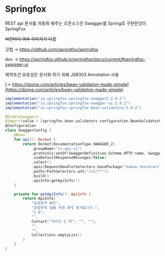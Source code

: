 # Springfox

REST api 문서를 자동화 해주는 오픈소스인 Swagger를 Spring로 구현한것이 SpringFox 

~~버전마다 여우 이미지가 다름~~ 

깃헙 → https://github.com/springfox/springfox

doc → https://springfox.github.io/springfox/docs/current/#springfox-swagger-ui



제약조건 유효성은 문서화 하기 위해 JSR303 Annotation 사용 

[→ https://dzone.com/articles/bean-validation-made-simple](https://dzone.com/articles/bean-validation-made-simple)

```groovy
implementation("io.springfox:springfox-swagger2:2.9.2")
implementation("io.springfox:springfox-swagger-ui:2.9.2")
implementation("io.springfox:springfox-bean-validators:2.9.2")
```





```kotlin
@EnableSwagger2
@Import(value = [springfox.bean.validators.configuration.BeanValidatorPluginsConfiguration::class])
@Configuration
class SwaggerConfig {
    @Bean
    fun api(): Docket {
        return Docket(DocumentationType.SWAGGER_2)
            .groupName("ts-api-v1")
            .protocols(setOf(SwaggerDefinition.Scheme.HTTP.name, SwaggerDefinition.Scheme.HTTPS.name))
            .useDefaultResponseMessages(false)
            .select()
            .apis(RequestHandlerSelectors.basePackage("kakao.tesseract"))
            .paths(PathSelectors.ant("/v1/**"))
            .build()
            .apiInfo(getApiInfo())
    }

    private fun getApiInfo(): ApiInfo {
        return ApiInfo(
            "삼성뮤직 API",
            "삼성뮤직 앱을 위한 API 문서입니다.",
            "1.0",
            "",
            Contact("카카오 S TF", "", ""),
            "",
            "",
            Collections.emptyList()
        )
    }
}
```